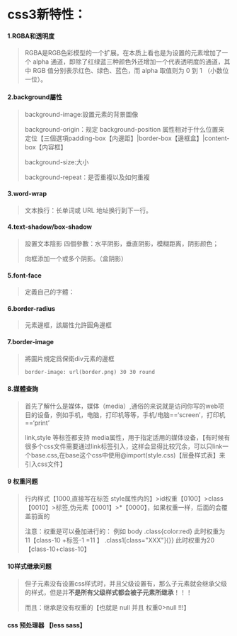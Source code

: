 # css3新特性：

#### 1.RGBA和透明度

> RGBA是RGB色彩模型的一个扩展。在本质上看也是为设置的元素增加了一个 alpha 通道，即除了红绿蓝三种颜色外还增加一个代表透明度的通道，其中 RGB 值分别表示红色、绿色、蓝色，而 alpha 取值则为 0 到 1 （小数位一位）。

#### 2.background屬性

> background-image:設置元素的背景圖像
>
> background-origin：规定 background-position 属性相对于什么位置来定位【三個選項padding-box【内邊距】|border-box【邊框盒】|content-box【内容框】
>
> background-size:大小
>
> background-repeat：是否重複以及如何重複

#### 3.word-wrap

> 文本換行：长单词或 URL 地址换行到下一行。

#### 4.text-shadow/box-shadow

> 設置文本陰影   四個參數：水平阴影，垂直阴影，模糊距离，阴影颜色；
>
> 向框添加一个或多个阴影。（盒阴影）

#### 5.font-face

> 定義自己的字體：

#### 6.border-radius

> 元素邊框，該屬性允許圓角邊框

#### 7.border-image

> 將圖片規定爲保衛div元素的邊框 
>
> ```html
> border-image: url(border.png) 30 30 round
> 
> ```

#### 8.媒體查詢

> 首先了解什么是媒体，媒体（media）,通俗的来说就是访问你写的web项目的设备，例如手机，电脑，打印机等等，手机/电脑==‘screen’，打印机==‘print’
>
> link,style 等标签都支持 media属性，用于指定适用的媒体设备，【有时候有很多个css文件需要通过link标签引入，这样会显得比较冗余，可以只link一个base.css,在base这个css中使用@import(style.css)【层叠样式表】来引入css文件】

#### 9 权重问题

>
>
>行内样式【1000,直接写在标签 style属性内的】>id权重【0100】>class【0010】>标签,伪元素【0001】>*【0000】，如果权重一样，后面的会覆盖前面的
>
>注意：权重是可以叠加进行的： 例如 body .class{color:red} 此时权重为 11【class-10 +标签-1 =11 】 .class1[class="XXX"]{}} 此时权重为20【class-10+class-10】

####  10样式继承问题

>
>
>但子元素没有设置css样式时，并且父级设置有，那么子元素就会继承父级的样式，但是并**不是所有父级样式都会被子元素所继承**！！！
>
>而且：继承是没有权重的【也就是 null 并且 权重0>null   !!!】

#### css 预处理器 【less sass】





